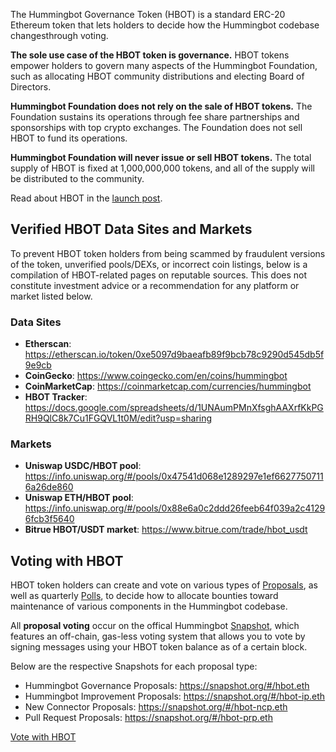 The Hummingbot Governance Token (HBOT) is a standard ERC-20 Ethereum token that lets holders to decide how the Hummingbot codebase changesthrough voting.

**The sole use case of the HBOT token is governance.** HBOT tokens empower holders to govern many aspects of the Hummingbot Foundation, such as allocating HBOT community distributions and electing Board of Directors.

**Hummingbot Foundation does not rely on the sale of HBOT tokens.** The Foundation sustains its operations through fee share partnerships and sponsorships with top crypto exchanges. The Foundation does not sell HBOT to fund its operations.

**Hummingbot Foundation will never issue or sell HBOT tokens.** The total supply of HBOT is fixed at 1,000,000,000 tokens, and all of the supply will be distributed to the community.

Read about HBOT in the [launch post](../blog/posts/introducing-the-hummingbot-governance-token-hbot/index.md).


## Verified HBOT Data Sites and Markets

To prevent HBOT token holders from being scammed by fraudulent versions of the token, unverified pools/DEXs, or incorrect coin listings, below is a compilation of HBOT-related pages on reputable sources. This does not constitute investment advice or a recommendation for any platform or market listed below.

### Data Sites

- **Etherscan**: <https://etherscan.io/token/0xe5097d9baeafb89f9bcb78c9290d545db5f9e9cb>
- **CoinGecko**: <https://www.coingecko.com/en/coins/hummingbot>
- **CoinMarketCap**: <https://coinmarketcap.com/currencies/hummingbot>
- **HBOT Tracker**: <https://docs.google.com/spreadsheets/d/1UNAumPMnXfsghAAXrfKkPGRH9QlC8k7Cu1FGQVL1t0M/edit?usp=sharing>

### Markets

- **Uniswap USDC/HBOT pool**: <https://info.uniswap.org/#/pools/0x47541d068e1289297e1ef66277507116a26de860>
- **Uniswap ETH/HBOT pool**: <https://info.uniswap.org/#/pools/0x88e6a0c2ddd26feeb64f039a2c41296fcb3f5640>
- **Bitrue HBOT/USDT market**: <https://www.bitrue.com/trade/hbot_usdt>


## Voting with HBOT

HBOT token holders can create and vote on various types of [Proposals](/governance/proposals), as well as quarterly [Polls](/governance/polls), to decide how to allocate bounties toward maintenance of various components in the Hummingbot codebase.

All **proposal voting** occur on the offical Hummingbot [Snapshot](https://snapshot.org/#/hbot.eth), which features an off-chain, gas-less voting system that allows you to vote by signing messages using your HBOT token balance as of a certain block.

Below are the respective Snapshots for each proposal type:

* Hummingbot Governance Proposals: <https://snapshot.org/#/hbot.eth>
* Hummingbot Improvement Proposals: <https://snapshot.org/#/hbot-ip.eth>
* New Connector Proposals: <https://snapshot.org/#/hbot-ncp.eth>
* Pull Request Proposals: <https://snapshot.org/#/hbot-prp.eth>

<a href="https://snapshot.org/#/hbot.eth" target="_blank" class="md-button md-button--primary">Vote with HBOT</a>

